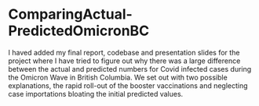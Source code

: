 # ComparingActual-PredictedOmicronBC
I haved added my final report, codebase and presentation slides for the project where I have tried to figure out why there was a large difference between the actual and predicted numbers for Covid infected cases during the Omicron Wave in British Columbia. We set out with two possible explanations, the rapid roll-out of the booster vaccinations and neglecting case importations bloating the initial predicted values.
